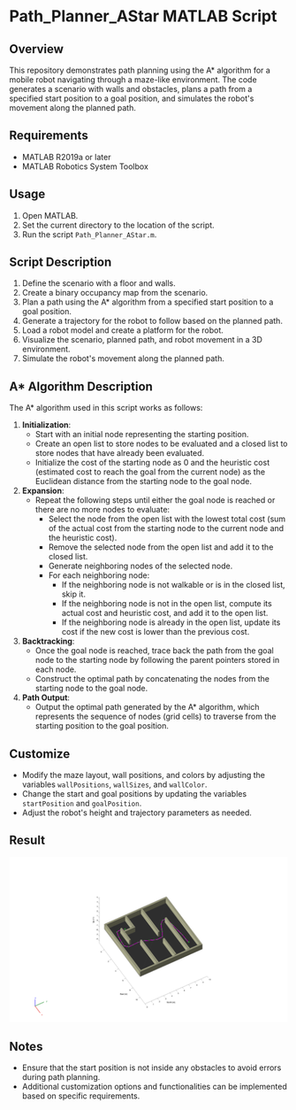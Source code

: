 # Path_Planner_AStar MATLAB Script

## Overview
This repository demonstrates path planning using the A* algorithm for a mobile robot navigating through a maze-like environment. The code generates a scenario with walls and obstacles, plans a path from a specified start position to a goal position, and simulates the robot's movement along the planned path.

## Requirements
- MATLAB R2019a or later
- MATLAB Robotics System Toolbox

## Usage
1. Open MATLAB.
2. Set the current directory to the location of the script.
3. Run the script `Path_Planner_AStar.m`.

## Script Description
1. Define the scenario with a floor and walls.
2. Create a binary occupancy map from the scenario.
3. Plan a path using the A* algorithm from a specified start position to a goal position.
4. Generate a trajectory for the robot to follow based on the planned path.
5. Load a robot model and create a platform for the robot.
6. Visualize the scenario, planned path, and robot movement in a 3D environment.
7. Simulate the robot's movement along the planned path.

## A* Algorithm Description
The A* algorithm used in this script works as follows:
1. **Initialization**:
   - Start with an initial node representing the starting position.
   - Create an open list to store nodes to be evaluated and a closed list to store nodes that have already been evaluated.
   - Initialize the cost of the starting node as 0 and the heuristic cost (estimated cost to reach the goal from the current node) as the Euclidean distance from the starting node to the goal node.
2. **Expansion**:
   - Repeat the following steps until either the goal node is reached or there are no more nodes to evaluate:
     - Select the node from the open list with the lowest total cost (sum of the actual cost from the starting node to the current node and the heuristic cost).
     - Remove the selected node from the open list and add it to the closed list.
     - Generate neighboring nodes of the selected node.
     - For each neighboring node:
       - If the neighboring node is not walkable or is in the closed list, skip it.
       - If the neighboring node is not in the open list, compute its actual cost and heuristic cost, and add it to the open list.
       - If the neighboring node is already in the open list, update its cost if the new cost is lower than the previous cost.
3. **Backtracking**:
   - Once the goal node is reached, trace back the path from the goal node to the starting node by following the parent pointers stored in each node.
   - Construct the optimal path by concatenating the nodes from the starting node to the goal node.
4. **Path Output**:
   - Output the optimal path generated by the A* algorithm, which represents the sequence of nodes (grid cells) to traverse from the starting position to the goal position.

## Customize
- Modify the maze layout, wall positions, and colors by adjusting the variables `wallPositions`, `wallSizes`, and `wallColor`.
- Change the start and goal positions by updating the variables `startPosition` and `goalPosition`.
- Adjust the robot's height and trajectory parameters as needed.

## Result

![Path Planned For Robot!](AStar_Path_Planner.png)

## Notes
- Ensure that the start position is not inside any obstacles to avoid errors during path planning.
- Additional customization options and functionalities can be implemented based on specific requirements.
